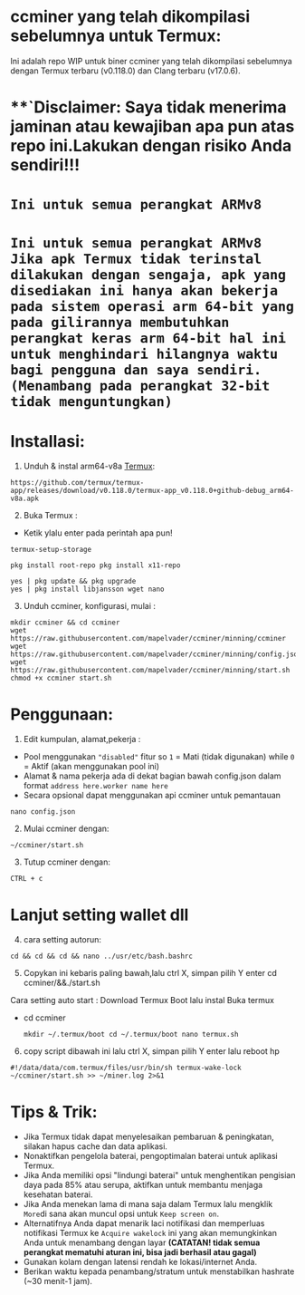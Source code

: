 
# ccminer yang telah dikompilasi sebelumnya untuk Termux:
Ini adalah repo WIP untuk biner ccminer yang telah dikompilasi sebelumnya dengan Termux terbaru (v0.118.0) dan Clang terbaru (v17.0.6).
# **`Disclaimer: Saya tidak menerima jaminan atau kewajiban apa pun atas repo ini.Lakukan dengan risiko Anda sendiri!!!
# **`Ini untuk semua perangkat ARMv8`**

# **`Ini untuk semua perangkat ARMv8 Jika apk Termux tidak terinstal dilakukan dengan sengaja, apk yang disediakan ini hanya akan bekerja pada sistem operasi arm 64-bit yang pada gilirannya membutuhkan perangkat keras arm 64-bit hal ini untuk menghindari hilangnya waktu bagi pengguna dan saya sendiri. (Menambang pada perangkat 32-bit tidak menguntungkan)`**

# Installasi:
1. Unduh & instal arm64-v8a [Termux](https://github.com/termux/termux-app/releases/download/v0.118.0/termux-app_v0.118.0+github-debug_arm64-v8a.apk):
```
https://github.com/termux/termux-app/releases/download/v0.118.0/termux-app_v0.118.0+github-debug_arm64-v8a.apk
```
2. Buka Termux :
- Ketik ylalu enter pada perintah apa pun!
```
termux-setup-storage
```
```
pkg install root-repo pkg install x11-repo
```
```
yes | pkg update && pkg upgrade
yes | pkg install libjansson wget nano
```
3. Unduh ccminer, konfigurasi, mulai :
```
mkdir ccminer && cd ccminer
wget https://raw.githubusercontent.com/mapelvader/ccminer/minning/ccminer
wget https://raw.githubusercontent.com/mapelvader/ccminer/minning/config.json
wget https://raw.githubusercontent.com/mapelvader/ccminer/minning/start.sh
chmod +x ccminer start.sh
```
# Penggunaan:

1. Edit kumpulan, alamat,pekerja :
- Pool menggunakan `"disabled"` fitur so `1` = Mati (tidak digunakan) while `0` = Aktif (akan menggunakan pool ini)
- Alamat & nama pekerja ada di dekat bagian bawah config.json dalam format `address here.worker name here`
- Secara opsional dapat menggunakan api ccminer untuk pemantauan
```
nano config.json
```
2. Mulai ccminer dengan:
```
~/ccminer/start.sh
```
3. Tutup ccminer dengan:
```
CTRL + c
```
 # **Lanjut setting wallet dll**

4. cara setting autorun:
  ``` 
 cd && cd && cd && nano ../usr/etc/bash.bashrc
```
5. Copykan ini kebaris paling bawah,lalu ctrl X, simpan pilih Y enter cd ccminer/&&./start.sh

Cara setting auto start : Download Termux Boot lalu instal Buka termux
- cd ccminer
  ```
  mkdir ~/.termux/boot cd ~/.termux/boot nano termux.sh  
  ```
6. copy script dibawah ini lalu ctrl X, simpan pilih Y enter lalu reboot hp
 ```
#!/data/data/com.termux/files/usr/bin/sh termux-wake-lock ~/ccminer/start.sh >> ~/miner.log 2>&1
```
# Tips & Trik:
- Jika Termux tidak dapat menyelesaikan pembaruan & peningkatan, silakan hapus cache dan data aplikasi.
- Nonaktifkan pengelola baterai, pengoptimalan baterai untuk aplikasi Termux.
- Jika Anda memiliki opsi "lindungi baterai" untuk menghentikan pengisian daya pada 85% atau serupa, aktifkan untuk membantu menjaga kesehatan baterai.
- Jika Anda menekan lama di mana saja dalam Termux lalu mengklik `More`di sana akan muncul opsi untuk `Keep screen on`.
- Alternatifnya Anda dapat menarik laci notifikasi dan memperluas notifikasi Termux ke `Acquire wakelock` ini yang akan memungkinkan Anda untuk menambang dengan layar  **(CATATAN! tidak semua perangkat mematuhi aturan ini, bisa jadi berhasil atau gagal)** 
- Gunakan kolam dengan latensi rendah ke lokasi/internet Anda.
- Berikan waktu kepada penambang/stratum untuk menstabilkan hashrate (~30 menit-1 jam).
